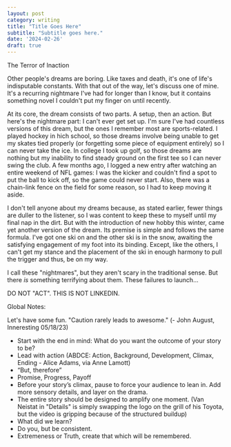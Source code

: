 ```yaml
---
layout: post
category: writing
title: "Title Goes Here"
subtitle: "Subtitle goes here."
date: '2024-02-26'
draft: true
---
```


The Terror of Inaction

Other people's dreams are boring. Like taxes and death, it's one of life's indisputable constants. With that out of the way, let's discuss one of mine. It's a recurring nightmare I've had for longer than I know, but it contains something novel I couldn't put my finger on until recently.

At its core, the dream consists of two parts. A setup, then an action. But here's the nightmare part: I can't ever get set up. I'm sure I've had countless versions of this dream, but the ones I remember most are sports-related. I played hockey in hich school, so those dreams involve being unable to get my skates tied properly (or forgetting some piece of equipment entirely) so I can never take the ice. In college I took up golf, so those dreams are nothing but my inability to find steady ground on the first tee so I can never swing the club. A few months ago, I logged a new entry after watching an entire weekend of NFL games: I was the kicker and couldn't find a spot to put the ball to kick off, so the game could never start. Also, there was a chain-link fence on the field for some reason, so I had to keep moving it aside.

I don't tell anyone about my dreams because, as stated earlier, fewer things are duller to the listener, so I was content to keep these to myself until my final nap in the dirt. But with the introduction of new hobby this winter, came yet another version of the dream. Its premise is simple and follows the same formula. I've got one ski on and the other ski is in the snow, awaiting the satisfying engagement of my foot into its binding. Except, like the others, I can't get my stance and the placement of the ski in enough harmony to pull the trigger and thus, be on my way.

I call these "nightmares", but they aren't scary in the traditional sense. But there _is_ something terrifying about them. These failures to launch...

<!-- Notes for next time: What do these failures to launch signify about my longstanding relationship with action/inaction?  -->


DO NOT "ACT". THIS IS NOT LINKEDIN.

Global Notes:

Let's have some fun. "Caution rarely leads to awesome." (- John August, Inneresting 05/18/23)

- Start with the end in mind: What do you want the outcome of your story to be?
- Lead with action (ABDCE: Action, Background, Development, Climax, Ending - Alice Adams, via Anne Lamott)
- “But, therefore”
- Promise, Progress, Payoff
- Before your story’s climax, pause to force your audience to lean in. Add more sensory details, and layer on the drama.
- The entire story should be designed to amplify one moment. (Van Neistat in "Details" is simply swapping the logo on the grill of his Toyota, but the video is gripping because of the structured buildup)
- What did we learn?
- Do you, but be consistent.
- Extremeness or Truth, create that which will be remembered.